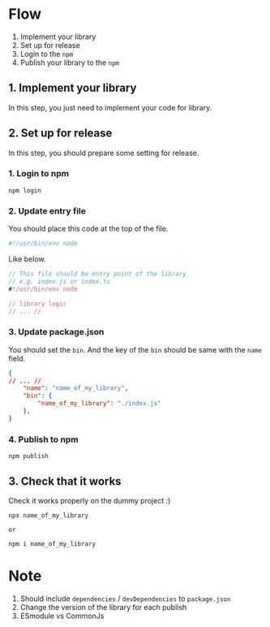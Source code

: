 # Flow
1. Implement your library
2. Set up for release
3. Login to the `npm`
4. Publish your library to the `npm`
## 1. Implement your library
In this step, you just need to implement your code for library.
## 2. Set up for release
In this step, you should prepare some setting for release.
### 1. Login to npm
```shell
npm login
```
### 2. Update entry file
You should place this code at the top of the file.
```js
#!/usr/bin/env node
```
Like below.
```js
// This file should be entry point of the library
// e.g. index.js or index.ts
#!/usr/bin/env node

// library logic
// ... //
```
### 3. Update package.json
You should set the `bin`.
And the key of the `bin` should be same with the `name` field.
```json
{
// ... //
	"name": "name_of_my_library",
	"bin": {
		"name_of_my_library": "./index.js"
	},
}
```
### 4. Publish to npm
```shell
npm publish
```
## 3. Check that it works
Check it works properly on the dummy project :)
```shell
npx name_of_my_library

or 

npm i name_of_my_library
```
# Note
1. Should include `dependencies` / `devDependencies` to `package.json`
2. Change the version of the library for each publish
3. ESmodule vs CommonJs
